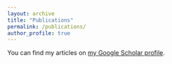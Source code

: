 ```yaml
---
layout: archive
title: "Publications"
permalink: /publications/
author_profile: true
---
```


You can find my articles on <a href="{{author.googlescholar}}">my Google Scholar profile</a>.

